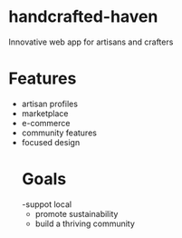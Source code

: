 # handcrafted-haven
Innovative web app for artisans and crafters
# Features
- artisan profiles
- marketplace
- e-commerce
- community features
- focused design
  # Goals
  -suppot local
  - promote sustainability
  - build a thriving community
  
